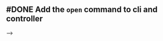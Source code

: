 ## #DONE Add the `open` command to cli and controller
<!-- 
#task
created:2023-10-06T02:17:21.041Z
group:"Ungrouped Tasks"
story-id:open-imdone-from-the-cli
task-id:Nl2EZ
order:0
branch:story/open-imdone-from-the-cli/task/Add-the-`open`-command-to-cli-and-controller
completed:2023-10-06T02:50:39.907Z
-->
-->